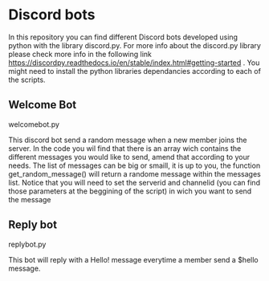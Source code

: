 # Discord bots
In this repository you can find different Discord bots developed using python with the library discord.py. For more info about the discord.py library please check more info in the following link https://discordpy.readthedocs.io/en/stable/index.html#getting-started . You might need to install the python libraries dependancies according to each of the scripts.  

## Welcome Bot
welcomebot.py 

This discord bot send a random message when a new member joins the server. In the code you wil find that there is an array wich contains the different messages you would like to send, amend that according to your needs. The list of messages can be big or smaill, it is up to you, the function get_random_message() will return a randome message within the messages list. Notice that you will need to set the serverid and channelid (you can find those parameters at the beggining of the script) in wich you want to send the message

## Reply bot
replybot.py

This bot will reply with a Hello! message everytime a member send a $hello message. 
